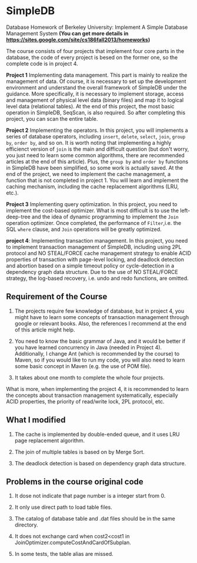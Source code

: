 # SimpleDB
Database Homework of Berkeley University: Implement A Simple Database Management System 
**(You can get more details in https://sites.google.com/site/cs186fall2013/homeworks)**

The course consists of four projects that implement four core parts in the database, the code of every project is besed on the former one, so the complete code is in project 4.

**Project 1**
Implementing data management. This part is mainly to realize the management of data. Of course, it is necessary to set up the development environment and understand the overall framework of SimpleDB under the guidance. More specifically, it is necessary to implement storage, access and management of physical level data (binary files) and map it to logical level data (relational tables). At the end of this project, the most basic operation in SimpleDB, SeqScan, is also required. So after completing this project, you can scan the entire table.

**Project 2**
Implementing the operators. In this project, you will implements a series of database operators, including `insert`, `delete`, `select`, `join`, `group by`, `order by`, and so on. It is worth noting that implementing a highly efficienct version of `join` is the main and difficult question (but don't worry, you just need to learn some common algorithms, there are recommended articles at the end of this article). Plus, the `group by` and `order by` functions in SimpleDB have been simplified, so some work is actually saved. At the end of the project, we need to implement the cache management, a function that is not completed in project 1. You will learn and implement the caching mechanism, including the cache replacement algorithms (LRU, etc.).

**Project 3**
Implementing query optimization. In this project, you need to implement the cost-based optimizer. What is most difficult is to use the left-deep-tree and the idea of dynamic programming to implement the `Join` operation optimizer. Once completed, the performance of `Filter`,i.e. the SQL `where` clause, and `Join` operations will be greatly optimized.


**project 4**: Implementing transaction management. In this project, you need to implement transaction management of SimpleDB, including using 2PL protocol and NO STEAL/FORCE cache management strategy to enable ACID properties of transaction with page-level locking, and deadlock detection and abortion based on a simple timeout policy or cycle-detection in a dependency graph data structure. Due to the use of NO STEAL/FORCE strategy, the log-based recovery, i.e. undo and redo functions, are omitted.

## Requirement of the Course

1. The projects require few knowledge of database, but in project 4, you might have to learn some concepts of transaction management through google or relevant books. Also, the references I recommend at the end of this article might help.

2. You need to know the basic grammar of Java, and it would be better if you have learned concurrency in Java (needed in Project 4). Additionally, I change Ant (which is recommended by the course) to Maven, so if you would like to run my code, you will also need to learn some basic concept in Maven (e.g. the use of POM file).

3. It takes about one month to complete the whole four projects.

What is more, when implementing the project 4, it is recommended to learn the concepts about transaction management systematically, especially ACID properties, the priority of read/write lock, 2PL protocol, etc.

## What I modified
1. The cache is implemented by double-ended queue, and it uses LRU page replacement algorithm.

2. The join of multiple tables is based on by Merge Sort.

3. The deadlock detection is based on dependency graph data structure.

## Problems in the course original code
1. It dose not indicate that page number is a integer start from 0.

2. It only use direct path to load table files.

3. The catalog of database table and .dat files should be in the same directory.

4. It does not exchange card when cost2<cost1 in JoinOptimizer.computeCostAndCardOfSubplan.

5. In some tests, the table alias are missed.
